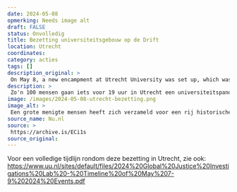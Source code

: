 ```yaml
---
date: 2024-05-08
opmerking: Needs image alt
draft: FALSE
status: Onvolledig
title: Bezetting universiteitsgebouw op de Drift
location: Utrecht
coordinates: 
category: acties
tags: []
description_original: > 
 On May 8, a new encampment at Utrecht University was set up, which was cleared during the early morning of 9 May.[56] Three people, who were protesting outside the occupied building, were arrested during this protest.[14] The university decided to close its buildings until Monday May 13.
description: > 
 Zo'n 100 mensen gaan iets voor 19 uur in Utrecht een universiteitspand naast de bibliotheek op de Drift binnen. Ze roepen leuzen en hangen vlaggen op aan de gevel van het gebouw.
image: /images/2024-05-08-utrecht-bezetting.png
image_alt: > 
 Een grote menigte mensen heeft zich verzameld voor een rij historische gebouwen met hoge, bakstenen gevels en grote ramen. De menigte kijkt naar een aantal personen dat op een balkon op de eerste verdieping van één van de gebouwen staat. Vanaf het balkon hangt een grote banner, mogelijk met de boodschap 'Het is tijd dat UU apartheid boycot' (de tekst is niet volledig zichtbaar). Meerdere mensen in de menigte houden hun telefoons omhoog, mogelijk om de gebeurtenis te fotograferen or filmen. Een metalen reling, mogelijk van een brug, scheidt de menigte van andere delen van de straat. Het is gedeeltelijk bewolkt.
source_name: Nu.nl
source: > 
 https://archive.is/ECi1s
source_original: 
---
```

Voor een volledige tijdlijn rondom deze bezetting in Utrecht, zie ook: https://www.uu.nl/sites/default/files/2024%20Global%20Justice%20Investigations%20Lab%20-%20Timeline%20of%20May%207-9%202024%20Events.pdf